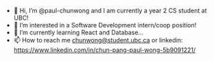 - 👋 Hi, I’m @paul-chunwong and I am currently a year 2 CS student at UBC!
- 👀 I’m interested in a Software Development intern/coop position!
- 🌱 I’m currently learning React and Database...
- 📫 How to reach me chunwong@student.ubc.ca or linkedin: https://www.linkedin.com/in/chun-pang-paul-wong-5b9091221/

<!---
paul-chunwong/paul-chunwong is a ✨ special ✨ repository because its `README.md` (this file) appears on your GitHub profile.
You can click the Preview link to take a look at your changes.
--->
